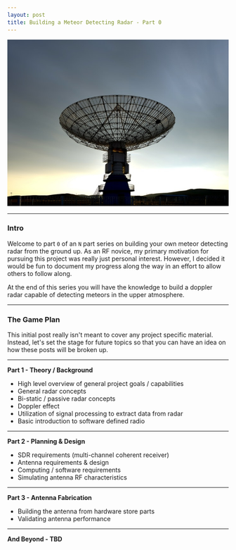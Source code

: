 ```yaml
---
layout: post
title: Building a Meteor Detecting Radar - Part 0
---
```


![](/images/2020-11-11-building-your-own-meteor-detecting-radar-part-0/radar-intro.jpg)

----
### Intro
Welcome to part `0` of an `N` part series on building your own meteor detecting radar from the ground up. As an RF novice, my primary motivation for pursuing this project was really just personal interest. However, I decided it would be fun to document my progress along the way in an effort to allow others to follow along.

At the end of this series you will have the knowledge to build a doppler radar capable of detecting meteors in the upper atmosphere.

------

### The Game Plan
This initial post really isn't meant to cover any project specific material. Instead, let's set the stage for future topics so that you can have an idea on how these posts will be broken up.

------

**Part 1 - Theory / Background**
- High level overview of general project goals / capabilities 
- General radar concepts
- Bi-static / passive radar concepts
- Doppler effect
- Utilization of signal processing to extract data from radar
- Basic introduction to software defined radio

------

**Part 2 - Planning & Design**
- SDR requirements (multi-channel coherent receiver)
- Antenna requirements & design
- Computing / software requirements 
- Simulating antenna RF characteristics

---- 
**Part 3 - Antenna Fabrication**
- Building the antenna from hardware store parts
- Validating antenna performance

----

**And Beyond - TBD**


